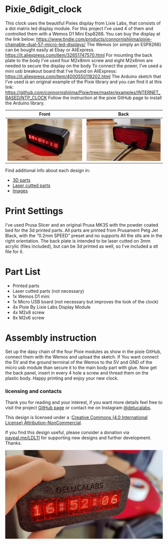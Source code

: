 # Pixie_6digit_clock

This clock uses the beautiful Pixies display from Lixie Labs, that consists of a dot matrix led display module.
For this project I’ve used 4 of them and controlled them with a Wemos D1 Mini Esp8266.
You can buy the display at the link below:
https://www.tindie.com/products/connornishijima/pixie-chainable-dual-57-micro-led-displays/
The Wemos (or simply an ESP8266) can be bought easily at Ebay or AliExpress.
https://it.aliexpress.com/item/32651747570.html
For mounting the back plate to the body I’ve used four M2x8mm screw and eight M2x6mm are needed to secure the display on the body
To connect the power, I’ve used a mini usb breakout board that I’ve found on AliExpress: 
https://it.aliexpress.com/item/4000550118202.html
The Arduino sketch that I’ve used is an original example of the Pixie library and you can find it at this link:
https://github.com/connornishijima/Pixie/tree/master/examples/INTERNET_BASED/NTP_CLOCK
Follow the instruction at the pixie GitHub page to install the Arduino library.

| Front | Back |
|--------|--------|
|![](images/img2.jpg) | ![](images/img4.jpg)|



Find additional info about each design in:
* <a href="https://github.com/lorenzo-dl/Pixie_6digit_clock/tree/main/3d">3D parts</a>
* <a href="https://github.com/lorenzo-dl/Pixie_6digit_clock/tree/main/laser">Laser cutted parts</a>
* <a href="https://github.com/lorenzo-dl/Pixie_6digit_clock/tree/main/images">Images</a>

# Print Settings

I’ve used Prusa Slicer and an original Prusa MK3S with the powder coated bed for the 3d printed parts.
All parts are printed from Prusament Petg Jet Black, with the “0.2mm SPEED” preset and no supports
All the stls are in the right orientation.
The back plate is intended to be laser cutted on 3mm acrylic (files included), but can be 3d printed as well, so I’ve included a stl file for it.

# Part List
- Printed parts
- Laser cutted parts (not necessary)
- 1x Wemos D1 mini
- 1x Micro USB board (not necessary but improves the look of the clock)
- 4x Pixie By Lixie Labs Display Module
- 4x M2x8 screw
- 8x M2x6 screw

# Assembly instruction 

Set up the dasy chain of the four Pixie modules as show in the pixie GitHub, connect them with the Wemos and upload the sketch. 
If You want connect the 5V and the ground terminal of the Wemos to the 5V and GND of the micro usb module than secure it to the main body part with glue.
Now get the back panel, insert in every 4 hole a screw and thread them on the plastic body.
Happy printing and enjoy your new clock.



### licensing and contacts
Thank you for reading and your interest, if you want more details feel free to visit the project <a href="https://github.com/lorenzo-dl/Pixie_6digit_clock">GitHub page</a> or contact me on Instagram <a href="https://www.instagram.com/delucalabs/">@delucalabs</a>.

This design is licensed under a :<a href="https://creativecommons.org/licenses/by-nc/4.0/">Creative Commons (4.0 International License) Attribution-NonCommercial</a>.

If you find this design useful, please consider a donation via <a href="https://paypal.me/LDL11">paypal.me/LDL11</a> for supporting new designs and further development. Thanks.

![](images/img1.jpg)
